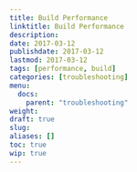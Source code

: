 ```yaml
---
title: Build Performance
linktitle: Build Performance
description:
date: 2017-03-12
publishdate: 2017-03-12
lastmod: 2017-03-12
tags: [performance, build]
categories: [troubleshooting]
menu:
  docs:
    parent: "troubleshooting"
weight:
draft: true
slug:
aliases: []
toc: true
wip: true
---
```


<!-- See https://discuss.gohugo.io/t/new-docs-site-need-feedback/5765/6-->

<!-- Lots of forums threads that give the same answers. Should call attention to --verbose, --stepAnalysis, and --renderToMemory (for troubleshooting disk I/O). Highlight partialCached template function. -->
